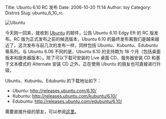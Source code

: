 Title: Ubuntu 6.10 RC 发布
Date: 2006-10-20 11:14
Author: toy
Category: Distros
Slug: ubuntu_6_10_rc

![Ubuntu](http://i.linuxtoy.org/i/ubuntulinux-logo-small.png)

今天刚一回来，就收到 [Ubuntu](http://www.ubuntu.com) 的邮件，公告 Ubuntu
6.10 Edgy Eft 的 RC 版发布。RC 版为正式发布之前的候选版本，Ubuntu 6.10
的最终发布离我们是越来越近了。这次发布与前几次的发布一样，同样包括
Ubuntu、Kubuntu、Edubuntu 等系列。与 Ubuntu 6.06 不同的是，Ubuntu 6.10
的支持期为 18 个月（包括桌面版本和服务器版本）。除了可以下载可安装的
Live 桌面 CD、服务器安装 CD 和基于文本模式的 Alternate 安装 CD
之外，正在使用 Ubuntu 的朋友也可直接进行升级。

Ubuntu、Kubuntu、Edubuntu 的下载地址如下：

-   Ubuntu: <http://releases.ubuntu.com/6.10/>
-   Kubuntu: <http://releases.ubuntu.com/kubuntu/6.10/>
-   Edubuntu: <http://releases.ubuntu.com/edubuntu/6.10/>

需要直接升级的朋友，可以参阅[这里](http://linuxtoy.org/archives/ubuntu_6_10_beta.html)。
